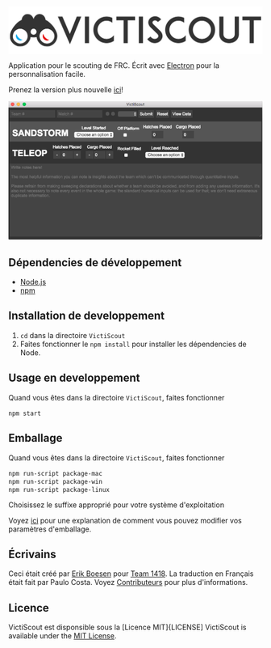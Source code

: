 [<img src="images/header.png" align="center" alt="VictiScout">](https://github.com/frc1418/VictiScout)

Application pour le scouting de FRC. Écrit avec [Electron](http://electron.atom.io/) pour la personnalisation facile.

Prenez la version plus nouvelle [ici](https://github.com/frc1418/VictiScout/releases)!

![Screenshot](images/screenshot.png)

## Dépendencies de développement
* [Node.js](https://nodejs.org)
* [npm](https://npmjs.com)

## Installation de developpement
1. `cd` dans la directoire `VictiScout`
2. Faites fonctionner le `npm install` pour installer les dépendencies de Node.

## Usage en developpement
Quand vous êtes dans la directoire `VictiScout`, faites fonctionner

    npm start

## Emballage
Quand vous êtes dans la directoire `VictiScout`, faites fonctionner

    npm run-script package-mac
    npm run-script package-win
    npm run-script package-linux

Choisissez le suffixe approprié pour votre système d'exploitation

Voyez [ici](https://github.com/electron-userland/electron-packager#readme) pour une explanation de comment vous pouvez modifier vos paramètres d'emballage.

## Écrivains
Ceci était créé par [Erik Boesen](https://github.com/ErikBoesen) pour [Team 1418](https://github.com/frc1418). La traduction en Français était fait par Paulo Costa. Voyez [Contributeurs](https://github.com/frc1418/VictiScout/graphs/contributors) pour plus d'informations.

## Licence
VictiScout est disponsible sous la [Licence MIT]{LICENSE]
VictiScout is available under the [MIT License](LICENSE).
